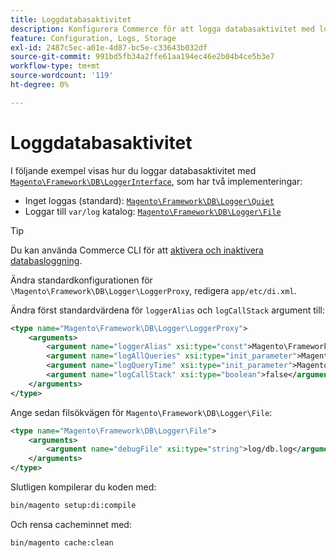 ```yaml
---
title: Loggdatabasaktivitet
description: Konfigurera Commerce för att logga databasaktivitet med loggningsgränssnittet.
feature: Configuration, Logs, Storage
exl-id: 2487c5ec-a01e-4d87-bc5e-c33643b032df
source-git-commit: 991bd5fb34a2ffe61aa194ec46e2b04b4ce5b3e7
workflow-type: tm+mt
source-wordcount: '119'
ht-degree: 0%

---
```


# Loggdatabasaktivitet

I följande exempel visas hur du loggar databasaktivitet med [`Magento\Framework\DB\LoggerInterface`][interface], som har två implementeringar:

- Inget loggas (standard): [`Magento\Framework\DB\Logger\Quiet`][quiet]
- Loggar till `var/log` katalog: [`Magento\Framework\DB\Logger\File`][file]

>[!TIP]
>
>Du kan använda Commerce CLI för att [aktivera och inaktivera databasloggning](../cli/enable-logging.md#database-logging).

Ändra standardkonfigurationen för `\Magento\Framework\DB\Logger\LoggerProxy`, redigera `app/etc/di.xml`.

Ändra först standardvärdena för `loggerAlias` och `logCallStack` argument till:

```xml
<type name="Magento\Framework\DB\Logger\LoggerProxy">
    <arguments>
        <argument name="loggerAlias" xsi:type="const">Magento\Framework\DB\Logger\LoggerProxy::LOGGER_ALIAS_FILE</argument>
        <argument name="logAllQueries" xsi:type="init_parameter">Magento\Framework\Config\ConfigOptionsListConstants::CONFIG_PATH_DB_LOGGER_LOG_EVERYTHING</argument>
        <argument name="logQueryTime" xsi:type="init_parameter">Magento\Framework\Config\ConfigOptionsListConstants::CONFIG_PATH_DB_LOGGER_QUERY_TIME_THRESHOLD</argument>
        <argument name="logCallStack" xsi:type="boolean">false</argument>
    </arguments>
</type>
```

Ange sedan filsökvägen för `Magento\Framework\DB\Logger\File`:

```xml
<type name="Magento\Framework\DB\Logger\File">
    <arguments>
        <argument name="debugFile" xsi:type="string">log/db.log</argument>
    </arguments>
</type>
```

Slutligen kompilerar du koden med:

```bash
bin/magento setup:di:compile
```

Och rensa cacheminnet med:

```bash
bin/magento cache:clean
```

<!-- link definitions -->

[file]: https://github.com/magento/magento2/blob/2.4/lib/internal/Magento/Framework/DB/Logger/File.php
[interface]: https://github.com/magento/magento2/blob/2.4/lib/internal/Magento/Framework/DB/LoggerInterface.php
[quiet]: https://github.com/magento/magento2/blob/2.4/lib/internal/Magento/Framework/DB/Logger/Quiet.php
